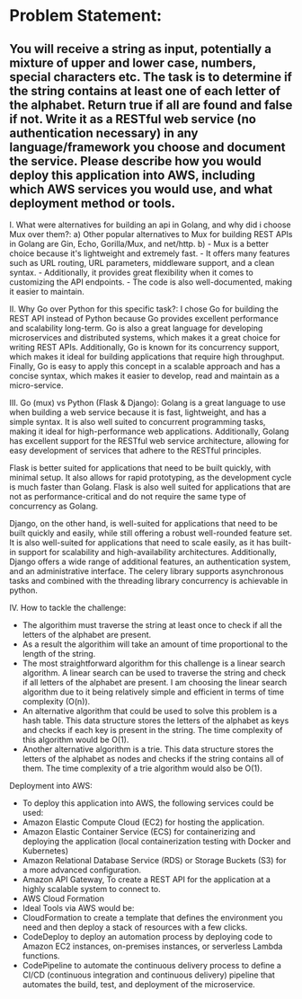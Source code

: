 # Problem Statement:
## You will receive a string as input, potentially a mixture of upper and lower case, numbers, special characters etc. The task is to determine if the string contains at least one of each letter of the alphabet. Return true if all are found and false if not. Write it as a RESTful web service (no authentication necessary) in any language/framework you choose and document the service. Please describe how you would deploy this application into AWS, including which AWS services you would use, and what deployment method or tools.

I. What were alternatives for building an api in Golang, and why did i choose Mux over them?:
  a) Other popular alternatives to Mux for building REST APIs in Golang are Gin, Echo, Gorilla/Mux, and net/http.
  b) 
    - Mux is a better choice because it's lightweight and extremely fast.
    - It offers many features such as URL routing, URL parameters, middleware support, and a clean syntax.
    - Additionally, it provides great flexibility when it comes to customizing the API endpoints.
    - The code is also well-documented, making it easier to maintain.

II. Why Go over Python for this specific task?:
  I chose Go for building the REST API instead of Python because Go provides excellent performance and scalability long-term. Go is also a great language for developing microservices and distributed systems, which makes it a great choice for writing REST APIs. Additionally, Go is known for its concurrency support, which makes it ideal for building applications that require high throughput. Finally, Go is easy to apply this concept in a scalable approach and has a concise syntax, which makes it easier to develop, read and maintain as a micro-service.

III. Go (mux) vs Python (Flask & Django):
  Golang is a great language to use when building a web service because it is fast, lightweight, and has a simple syntax. It is also well suited to concurrent programming tasks, making it ideal for high-performance web applications. Additionally, Golang has excellent support for the RESTful web service architecture, allowing for easy development of services that adhere to the RESTful principles.

  Flask is better suited for applications that need to be built quickly, with minimal setup. It also allows for rapid prototyping, as the development cycle is much faster than Golang. Flask is also well suited for applications that are not as performance-critical and do not require the same type of concurrency as Golang.

  Django, on the other hand, is well-suited for applications that need to be built quickly and easily, while still offering a robust well-rounded feature set. It is also well-suited for applications that need to scale easily, as it has built-in support for scalability and high-availability architectures. Additionally, Django offers a wide range of additional features, an authentication system, and an administrative interface. The celery library supports asynchronous tasks and combined with the threading library concurrency is achievable in python.

IV. How to tackle the challenge:
  - The algorithim must traverse the string at least once to check if all the letters of the alphabet are present.
  - As a result the algorithim will take an amount of time proportional to the length of the string.
  - The most straightforward algorithm for this challenge is a linear search algorithm. A linear search can be used to traverse the string and check if all letters of the alphabet are present. I am choosing the linear search algorithm due to it being relatively simple and efficient in terms of time complexity (O(n)).
  - An alternative algorithm that could be used to solve this problem is a hash table. This data structure stores the letters of the alphabet as keys and checks if each key is present in the string. The time complexity of this algorithm would be O(1).
  - Another alternative algorithm is a trie. This data structure stores the letters of the alphabet as nodes and checks if the string contains all of them. The time complexity of a trie algorithm would also be O(1).

Deployment into AWS:

 - To deploy this application into AWS, the following services could be used:
  - Amazon Elastic Compute Cloud (EC2) for hosting the application.
  - Amazon Elastic Container Service (ECS) for containerizing and deploying the application (local containerization testing with Docker and Kubernetes)
  - Amazon Relational Database Service (RDS) or Storage Buckets (S3) for a more advanced configuration.
  - Amazon API Gateway, To create a REST API for the application at a highly scalable system to connect to.
  - AWS Cloud Formation 
 - Ideal Tools via AWS would be:
  - CloudFormation to create a template that defines the environment you need and then deploy a stack of resources with a few clicks.
  - CodeDeploy to deploy an automation process by deploying code to Amazon EC2 instances, on-premises instances, or serverless Lambda functions.
  - CodePipeline to automate the continuous delivery process to define a CI/CD (continuous integration and continuous delivery) pipeline that automates the build, test, and deployment of the microservice.


